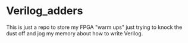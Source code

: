 # Verilog_adders

This is just a repo to store my FPGA "warm ups" just trying to knock the dust off and jog
my memory about how to write Verilog.
